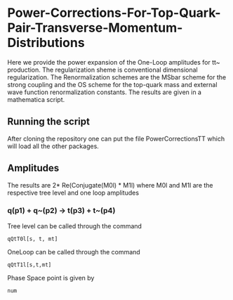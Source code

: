 # Power-Corrections-For-Top-Quark-Pair-Transverse-Momentum-Distributions
Here we provide the power expansion of the One-Loop amplitudes for tt~ production. The regularization sheme is conventional dimensional regularization. The Renormalization schemes are the MSbar scheme for the strong coupling and the OS scheme for the top-quark mass and external wave function renormalization constants. 
The results are given in a mathematica script.

## Running the script
After cloning the repository one can put the file PowerCorrectionsTT which will load all the other packages. 

## Amplitudes
The results are 2* Re(Conjugate(M0l) * M1l) where M0l and M1l are the respective tree level and one loop amplitudes

### q(p1) + q~(p2) -> t(p3) + t~(p4)

Tree level can be called through the command

```
qQtT0l[s, t, mt]
```

OneLoop can be called through the command

```
qQtT1l[s,t,mt]
```
Phase Space point is given by 

```
num
```
